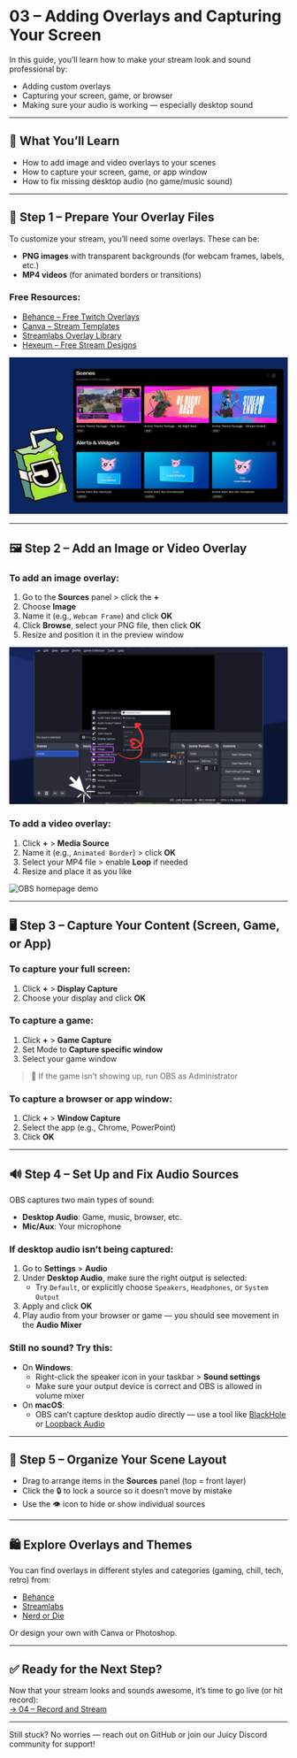 # 03 – Adding Overlays and Capturing Your Screen

In this guide, you’ll learn how to make your stream look and sound professional by:
- Adding custom overlays
- Capturing your screen, game, or browser
- Making sure your audio is working — especially desktop sound

---

## 🎯 What You’ll Learn

- How to add image and video overlays to your scenes
- How to capture your screen, game, or app window
- How to fix missing desktop audio (no game/music sound)

---

## 🧰 Step 1 – Prepare Your Overlay Files

To customize your stream, you’ll need some overlays. These can be:
- **PNG images** with transparent backgrounds (for webcam frames, labels, etc.)
- **MP4 videos** (for animated borders or transitions)

### Free Resources:
- [Behance – Free Twitch Overlays](https://www.behance.net/search/projects/free%20twitch%20overlay)
- [Canva – Stream Templates](https://www.canva.com/twitch/templates/twitch-overlay/)
- [Streamlabs Overlay Library](https://streamlabs.com/library/)
- [Hexeum – Free Stream Designs](https://hexeum.net/designs/free-stream-overlays/)

![OBS homepage demo](../assets/screenshots/adding-overlays-example.jpg)

---

## 🖼️ Step 2 – Add an Image or Video Overlay

### To add an image overlay:
1. Go to the **Sources** panel > click the **+**
2. Choose **Image**
3. Name it (e.g., `Webcam Frame`) and click **OK**
4. Click **Browse**, select your PNG file, then click **OK**
5. Resize and position it in the preview window

![OBS homepage demo](../assets/screenshots/adding-overlays-2a.jpg)

### To add a video overlay:
1. Click **+** > **Media Source**
2. Name it (e.g., `Animated Border`) > click **OK**
3. Select your MP4 file > enable **Loop** if needed
4. Resize and place it as you like

![OBS homepage demo](../assets/screenshots/adding-overlays-2b.gif)

---

## 🖥️ Step 3 – Capture Your Content (Screen, Game, or App)

### To capture your full screen:
1. Click **+** > **Display Capture**
2. Choose your display and click **OK**

### To capture a game:
1. Click **+** > **Game Capture**
2. Set Mode to **Capture specific window**
3. Select your game window

> 🧩 If the game isn’t showing up, run OBS as Administrator

### To capture a browser or app window:
1. Click **+** > **Window Capture**
2. Select the app (e.g., Chrome, PowerPoint)
3. Click **OK**

---

## 🔊 Step 4 – Set Up and Fix Audio Sources

OBS captures two main types of sound:
- **Desktop Audio**: Game, music, browser, etc.
- **Mic/Aux**: Your microphone

### If desktop audio isn’t being captured:
1. Go to **Settings** > **Audio**
2. Under **Desktop Audio**, make sure the right output is selected:
   - Try `Default`, or explicitly choose `Speakers`, `Headphones`, or `System Output`
3. Apply and click **OK**
4. Play audio from your browser or game — you should see movement in the **Audio Mixer**

### Still no sound? Try this:
- On **Windows**:
  - Right-click the speaker icon in your taskbar > **Sound settings**
  - Make sure your output device is correct and OBS is allowed in volume mixer
- On **macOS**:
  - OBS can’t capture desktop audio directly — use a tool like [BlackHole](https://existential.audio/blackhole/) or [Loopback Audio](https://rogueamoeba.com/loopback/)

---

## 🧩 Step 5 – Organize Your Scene Layout

- Drag to arrange items in the **Sources** panel (top = front layer)
- Click the 🔒 to lock a source so it doesn’t move by mistake
- Use the 👁️ icon to hide or show individual sources

---

## 🛍️ Explore Overlays and Themes

You can find overlays in different styles and categories (gaming, chill, tech, retro) from:

- [Behance](https://www.behance.net/search/projects/free%20twitch%20overlay)
- [Streamlabs](https://streamlabs.com/library/)
- [Nerd or Die](https://nerdordie.com/)

Or design your own with Canva or Photoshop.

---

## ✅ Ready for the Next Step?

Now that your stream looks and sounds awesome, it’s time to go live (or hit record):  
[→ 04 – Record and Stream](./04_record-and-stream.md)

---

Still stuck? No worries — reach out on GitHub or join our Juicy Discord community for support!
